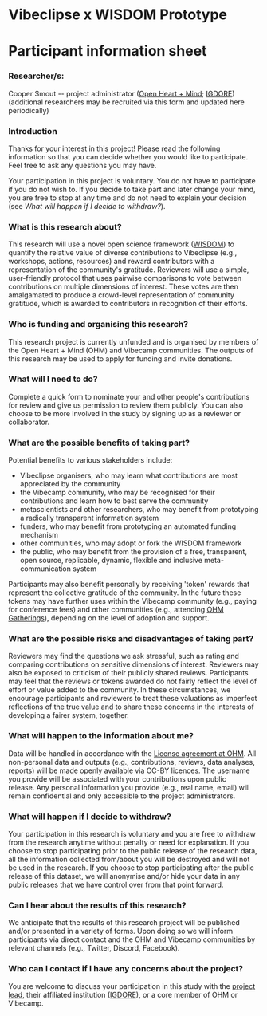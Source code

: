 # Vibeclipse x WISDOM Prototype
# Participant information sheet

### Researcher/s: 
Cooper Smout -- project administrator ([Open Heart + Mind](https://linktr.ee/openheartmind); [IGDORE](https://igdore.org/)) 
(additional researchers may be recruited via this form and updated here periodically)

### Introduction
Thanks for your interest in this project! Please read the following information so that you can decide whether you would like to participate. Feel free to ask any questions you may have. 

Your participation in this project is voluntary. You do not have to participate if you do not wish to. If you decide to take part and later change your mind, you are free to stop at any time and do not need to explain your decision (see _What will happen if I decide to withdraw?_).

### What is this research about?
This research will use a novel open science framework ([WISDOM](https://github.com/openheartmind/WISDOM)) to quantify the relative value of diverse contributions to Vibeclipse (e.g., workshops,  actions, resources) and reward contributors with a representation of the community's gratitude. Reviewers will use a simple, user-friendly protocol that uses pairwise comparisons to vote between contributions on multiple dimensions of interest. These votes are then amalgamated to produce a crowd-level representation of community gratitude, which is awarded to contributors in recognition of their efforts. 

### Who is funding and organising this research?
This research project is currently unfunded and is organised by members of the Open Heart + Mind (OHM) and Vibecamp communities. The outputs of this research may be used to apply for funding and invite donations. 

### What will I need to do?
Complete a quick form to nominate your and other people's contributions for review and give us permission to review them publicly. You can also choose to be more involved in the study by signing up as a reviewer or collaborator. 

### What are the possible benefits of taking part?
Potential benefits to various stakeholders include:
- Vibeclipse organisers, who may learn what contributions are most appreciated by the community
- the Vibecamp community, who may be recognised for their contributions and learn how to best serve the community
- metascientists and other researchers, who may benefit from prototyping a radically transparent information system
- funders, who may benefit from prototyping an automated funding mechanism
- other communities, who may adopt or fork the WISDOM framework
- the public, who may benefit from the provision of a free, transparent, open source, replicable, dynamic, flexible and inclusive meta-communication system

Participants may also benefit personally by receiving 'token' rewards that represent the collective gratitude of the community. In the future these tokens may have further uses within the Vibecamp community (e.g., paying for conference fees) and other communities (e.g., attending [OHM Gatherings](https://app.clickup.com/36615879/v/dc/12xdp7-722)), depending on the level of adoption and support. 

### What are the possible risks and disadvantages of taking part?
Reviewers may find the questions we ask stressful, such as rating and comparing contributions on sensitive dimensions of interest. Reviewers may also be exposed to criticism of their publicly shared reviews. Participants may feel that the reviews or tokens awarded do not fairly reflect the level of effort or value added to the community. In these circumstances, we encourage participants and reviewers to treat these valuations as imperfect reflections of the true value and to share these concerns in the interests of developing a fairer system, together.

### What will happen to the information about me?
Data will be handled in accordance with the [License agreement at OHM](https://doc.clickup.com/36615879/d/h/12xdp7-382/ed51fc76f354e55). All non-personal data and outputs (e.g., contributions, reviews, data analyses, reports) will be made openly available via CC-BY licences. The username you provide will be associated with your contributions upon public release. Any personal information you provide (e.g., real name, email) will remain confidential and only accessible to the project administrators. 

### What will happen if I decide to withdraw?
Your participation in this research is voluntary and you are free to withdraw from the research anytime without penalty or need for explanation. If you choose to stop participating prior to the public release of the research data, all the information collected from/about you will be destroyed and will not be used in the research. If you choose to stop participating after the public release of this dataset, we will anonymise and/or hide your data in any public releases that we have control over from that point forward.

### Can I hear about the results of this research?
We anticipate that the results of this research project will be published and/or presented in a variety of forms. Upon doing so we will inform participants via direct contact and the OHM and Vibecamp communities by relevant channels (e.g., Twitter, Discord, Facebook). 

### Who can I contact if I have any concerns about the project?
You are welcome to discuss your participation in this study with the [project lead](mailto:cooper.smout@gmail.com), their affiliated institution ([IGDORE](https://igdore.org/)), or a core member of OHM or Vibecamp. 


